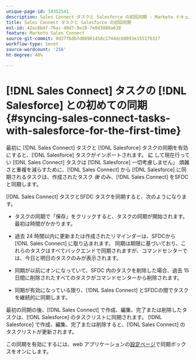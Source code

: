 ```yaml
---
unique-page-id: 14352541
description: Sales Connect タスクと Salesforce の初回同期 - Marketo ドキュメント - 製品ドキュメント
title: Sales Connect タスクと Salesforce の初回同期
exl-id: 42ac6b4f-76ac-40d7-9e10-7e0d3886a638
feature: Marketo Sales Connect
source-git-commit: 0d37fbdb7d08901458c1744dc68893e155176327
workflow-type: tm+mt
source-wordcount: '256'
ht-degree: 48%

---
```


# [!DNL Sales Connect] タスクの [!DNL Salesforce] との初めての同期 {#syncing-sales-connect-tasks-with-salesforce-for-the-first-time}

最初に [!DNL Sales Connect] タスクと [!DNL Salesforce] タスクの同期を有効にすると、[!DNL Salesforce] タスクがインポートされます。 **に** して現在行ってい [!DNL Sales Connect] タスクは [!DNL Salesforce] 一切考慮しません」 煩雑さと重複を減らすために、[!DNL Sales Connect] から [!DNL Salesforce] に同期されるタスクは、作成されたタスク *後* のみ、[!DNL Sales Connect] をSFDCと同期します。

[!DNL Sales Connect] タスクとSFDC タスクを同期すると、次のようになります。

- タスクの同期で「保存」をクリックすると、タスクの同期が開始されます。最初は時間がかかります。

- 過去 24 時間以内に更新または作成されたリマインダーは、SFDCから [!DNL Sales Connect] に取り込まれます。 同期は期限に基づいており、これらのタスクはすべてバックエンドで同期されますが、コマンドセンターでは、今日と明日のタスクのみが表示されます。

- 同期が以前にオンになっていて、SFDC 内のタスクを削除した場合、過去 15 日間に削除されたすべてのタスクがコマンドセンターから削除されます。

- 同期が有効になっている限り、[!DNL Sales Connect] とSFDCの間でタスクを継続的に同期します。

最初の同期の後、[!DNL Sales Connect] で作成、編集、完了または削除したタスクは、[!DNL Salesforce] のタスクリストに同期されます。 [!DNL Salesforce] で作成、編集、完了または削除すると、[!DNL Sales Connect] のタスクリストが更新されます。

この同期を有効にするには、web アプリケーションの[設定ページ](https://toutapp.com/login)で同期ボックスをオンにします。

